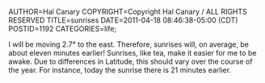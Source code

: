 AUTHOR=Hal Canary
COPYRIGHT=Copyright Hal Canary / ALL RIGHTS RESERVED
TITLE=sunrises
DATE=2011-04-18 08:46:38-05:00 (CDT)
POSTID=1192
CATEGORIES=life;

I will be moving 2.7° to the east. Therefore, sunrises will, on average, be about eleven minutes earlier! Sunrises, like tea, make it easier for me to be awake. Due to differences in Latitude, this should vary over the course of the year. For instance, today the sunrise there is 21 minutes earlier.
